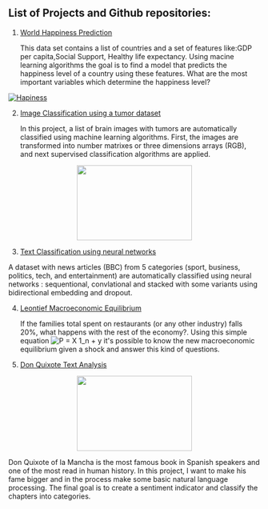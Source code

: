 ## List of Projects and Github repositories:

1. [ World Happiness Prediction](https://github.com/bavilaa/adv_ml/blob/master/Assignment1_f.ipynb)

    This data set contains a list of countries and a set of features like:GDP per capita,Social Support, Healthy life expectancy. Using macine learning algorithms the goal is to find a model that predicts the happiness level of a country using these features. What are the most important variables which determine the happiness level?

<html>
    <a href="https://imgbb.com/"><img src="https://i.ibb.co/Q8Whfkd/Hapiness.jpg" alt="Hapiness" border="0"></a>
</html>



2. [Image Classification using a tumor dataset](https://github.com/bavilaa/adv_ml/blob/master/Tumor_Classification.ipynb)


   In this project, a list of brain images with tumors are automatically classified using machine learning algorithms. First, the images are transformed into number matrixes or three dimensions arrays (RGB), and next supervised classification algorithms are applied.

<html>
<p align="center">
  <img width="230" height="150" src="https://www.cancer.gov/rare-brain-spine-tumor/sites/g/files/xnrzdm226/files/styles/cgov_article/public/cgov_image/mediaimage/100/200/4/files/PNET%20%28Article%29.jpg?h=db6d5b08&itok=GOerazIK_">
</p>
</html>



3. [Text Classification using neural networks](https://github.com/bavilaa/adv_ml/blob/master/BBC_News_Classification.ipynb)

  A dataset with news articles (BBC) from 5 categories (sport, business, politics, tech, and entertainment) are automatically classified using neural networks : sequentional, convlational and stacked with some variants using bidirectional embedding and dropout.


4. [Leontief Macroeconomic Equilibrium](https://github.com/bavilaa/leontief)

 
   If the families total spent on restaurants (or any other industry) falls 20%, what happens with the rest of the economy?. Using this simple equation ![P = X 1_n + y](https://render.githubusercontent.com/render/math?math=P%20%3D%20X%201_n%20%2B%20y) it's possible to know the new macroeconomic equilibrium given a shock and answer this kind of questions.

5. [Don Quixote Text Analysis](https://github.com/bavilaa/quijote)

<html>
<p align="center">
  <img width="230" height="150" src="http://static.plenummedia.com/30644/images/20160505094554-don-quijote-de-la-mancha-web.jpg">
</p>
</html>
  Don Quixote of la Mancha is the most famous book in Spanish speakers and one of the most read in human history. In this project, I want to make his fame bigger and in the process make some basic natural language processing. The final goal is to create a sentiment indicator and classify the chapters into categories.




